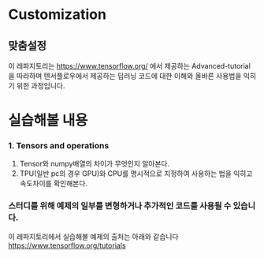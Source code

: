 # Customization
## 맞춤설정
이 레파지토리는 https://www.tensorflow.org/ 에서 제공하는 Advanced-tutorial을 따라하며
텐서플로우에서 제공하는 딥러닝 코드에 대한 이해와 올바른 사용법을 익히기 위한 과정입니다.

# 실습해볼 내용
### 1. Tensors and operations
 1. Tensor와 numpy배열의 차이가 무엇인지 알아본다.
 2. TPU(일반 pc의 경우 GPU)와 CPU를 명시적으로 지정하여 사용하는 법을 익히고 속도차이를 확인해본다.

### 스터디를 위해 예제의 일부를 변형하거나 추가적인 코드를 사용될 수 있습니다.
이 레파지토리에서 실습해볼 예제의 출처는 아래와 같습니다 <br> https://www.tensorflow.org/tutorials
